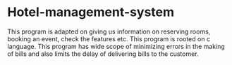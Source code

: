 # Hotel-management-system
This program is adapted on giving us information on reserving rooms, booking an event, check the features etc. This program is rooted on c language. This program has wide scope of minimizing errors in the making of bills and also limits the delay of delivering bills to the customer.
